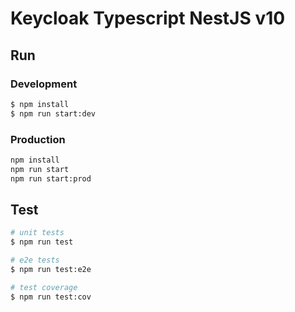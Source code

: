 # Keycloak Typescript NestJS v10

## Run

### Development
```bash
$ npm install
$ npm run start:dev
```
### Production
```bash
npm install
npm run start
npm run start:prod
```

## Test

```bash
# unit tests
$ npm run test

# e2e tests
$ npm run test:e2e

# test coverage
$ npm run test:cov
```